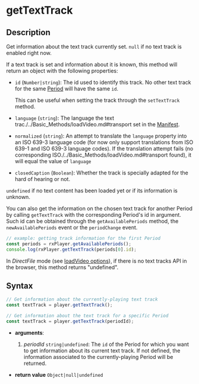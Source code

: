 # getTextTrack

## Description

Get information about the text track currently set.
`null` if no text track is enabled right now.

If a text track is set and information about it is known, this method will
return an object with the following properties:

- `id` (`Number|string`): The id used to identify this track. No other
  text track for the same [Period](../../Getting_Started/Glossary.md#period) will have the same
  `id`.

  This can be useful when setting the track through the `setTextTrack` method.

- `language` (`string`): The language the text trac./../Basic_Methods/loadVideo.md#transport set in the
  [Manifest](../../Getting_Started/Glossary.md#manifest).

- `normalized` (`string`): An attempt to translate the `language`
  property into an ISO 639-3 language code (for now only support translations
  from ISO 639-1 and ISO 639-3 language codes). If the translation attempt
  fails (no corresponding ISO./../Basic_Methods/loadVideo.md#transport found), it will equal the
  value of `language`

- `closedCaption` (`Boolean`): Whether the track is specially adapted for
  the hard of hearing or not.

`undefined` if no text content has been loaded yet or if its information is
unknown.

You can also get the information on the chosen text track for another Period by
calling `getTextTrack` with the corresponding Period's id in argument. Such id
can be obtained through the `getAvailablePeriods` method, the
`newAvailablePeriods` event or the `periodChange` event.

```js
// example: getting track information for the first Period
const periods = rxPlayer.getAvailablePeriods();
console.log(rxPlayer.getTextTrack(periods[0].id);
```

<div class="warning">
In <i>DirectFile</i> mode (see <a
href="../Loading_a_Content.md#transport">loadVideo options</a>), if there is no
text tracks API in the browser, this method returns "undefined".
</div>

## Syntax

```js
// Get information about the currently-playing text track
const textTrack = player.getTextTrack();

// Get information about the text track for a specific Period
const textTrack = player.getTextTrack(periodId);
```

 - **arguments**:

   1. _periodId_ `string|undefined`: The `id` of the Period for which you want
      to get information about its current text track.
      If not defined, the information associated to the currently-playing Period
      will be returned.

 - **return value** `Object|null|undefined`
